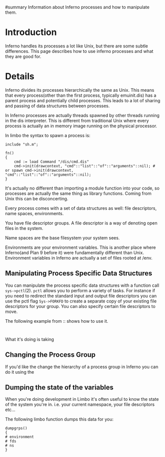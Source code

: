 #summary Information about Inferno processes and how to manipulate them.
# Introduction #

Inferno handles its processes a lot like Unix, but there are some subtle differences. This page describes how to use inferno processes and what they are good for.


# Details #

Inferno divides its processes hierarchically the same as Unix. This means that every process(other than the first process, typically emuinit.dis) has a parent process and potentially child processes. This leads to a lot of sharing and passing of data structures between processes.

In Inferno processes are actually threads spawned by other threads running in the dis interpreter. This is different from traditional Unix where every process is actually an in memory image running on the physical processor.

In limbo the syntax to spawn a process is:
```
include "sh.m";

fn()
{
	cmd := load Command "/dis/cmd.dis"
	cmd->init(drawcontext, "cmd"::"list"::"of"::"arguments"::nil); # or spawn cmd->init(drawcontext, "cmd"::"list"::"of"::"arguments"::nil);
}
```

It's actually no different than importing a module function into your code, so processes are actually the same thing as library functions. Coming from Unix this can be disconcerting.

Every process comes with a set of data structures as well: file descriptors, name spaces, environments.

You have file descriptor groups. A file descriptor is a way of denoting open files in the system.

Name spaces are the base filesystem your system sees.

Environments are your environment variables. This is another place where Inferno(and Plan 9 before it) were fundamentally different than Unix. Environment variables in Inferno are actually a set of files rooted at /env.

## Manipulating Process Specific Data Structures ##
You can manipulate the process specific data structures with a function call `sys->pctl`(2). `pctl` allows you to perform a variety of tasks. For instance if you need to redirect the standard input and output file descriptors you can use the pctl flag `Sys->FORKFD` to create a separate copy of your existing file descriptors for your group. You can also specify certain file descriptors to move.

The following example from :: shows how to use it.

```


```

What it's doing is taking
## Changing the Process Group ##
If you'd like the change the hierarchy of a process group in Inferno you can do it using the

## Dumping the state of the variables ##
When you're doing development in Limbo it's often useful to know the state of the system you're in. i.e. your current namespace, your file descriptors etc...

The following limbo function dumps this data for you:
```
dumpgrps()
{
# environment
# fds
# ns
}
```